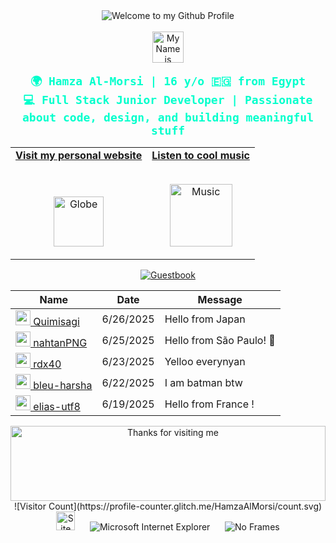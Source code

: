 <!-- "Hero" Header -->
<div align="center">
  <img src="https://github.com/BrunnerLivio/brunnerlivio/blob/master/images/welcome.png?raw=true" style="max-width: 100%;" alt="Welcome to my Github Profile" />
  <br /><br />
  <img height="50" alt="My Name is Hamza Al-Morsi and I build things with passion" src="images/personal_note.svg" />
  <br /><br />
  <strong style="font-family: monospace; font-size: 18px; color: #00FFCC;">
    🌍 Hamza Al-Morsi | 16 y/o 🇪🇬 from Egypt <br />
    💻 Full Stack Junior Developer | Passionate about code, design, and building meaningful stuff
  </strong>
</div>

<!-- Social -->
<table width="100%" align="center">
<tr>
<td align="center">
<a href="https://your-website-link.com">
<strong>Visit my personal website</strong>
<br /><br /><br />
<p>
<img alt="Globe" height="80" src="images/globe.gif">
</a>
</p>
</td>

<td align="center">
<a href="https://www.youtube.com/watch?v=3YxaaGgTQYM&ab_channel=EvanescenceVEVO">
<strong>Listen to cool music</strong>
<br /><br />
<p>
<img height="100" alt="Music" src="images/music.gif"> 
</a>
</p>
</td>
</tr>
</table>

<!-- Guestbook -->
<div align="center">
<a href="https://github.com/HamzaAlMorsi/HamzaAlMorsi/issues/1#issuecomment-new"><img src="images/guestbook.svg" alt="Guestbook"></a> 
</div>

| Name | Date | Message |
|---|---|---|
| <a href="https://github.com/Quimisagi"><img width="24" src="https://avatars.githubusercontent.com/u/26472514?s=24" /> Quimisagi</a> |6/26/2025|Hello from Japan|
| <a href="https://github.com/nahtanPNG"><img width="24" src="https://avatars.githubusercontent.com/u/93049899?s=24" /> nahtanPNG</a> |6/25/2025|Hello from São Paulo! 👋|
| <a href="https://github.com/rdx40"><img width="24" src="https://avatars.githubusercontent.com/u/138113713?s=24" /> rdx40</a> |6/23/2025|Yelloo everynyan|
| <a href="https://github.com/bleu-harsha"><img width="24" src="https://avatars.githubusercontent.com/u/161261326?s=24" /> bleu-harsha</a> |6/22/2025|I am batman btw|
| <a href="https://github.com/elias-utf8"><img width="24" src="https://avatars.githubusercontent.com/u/79870068?s=24" /> elias-utf8</a> |6/19/2025|Hello from France !|

<!-- Footer -->
<div align="center">
  <img height="120" width="100%" src="https://raw.githubusercontent.com/BrunnerLivio/brunnerlivio/master/images/marquee.svg" alt="Thanks for visiting me" />
  <br />
  ![Visitor Count](https://profile-counter.glitch.me/HamzaAlMorsi/count.svg)
  <br />
  <img src="https://raw.githubusercontent.com/BrunnerLivio/brunnerlivio/master/images/notepad.gif" alt="Site created with Notepad" height="30" />
  <span>&nbsp;&nbsp;&nbsp;&nbsp;</span>
  <img src="https://raw.githubusercontent.com/BrunnerLivio/brunnerlivio/master/images/ie_logo.gif" alt="Microsoft Internet Explorer" />
  <span>&nbsp;&nbsp;&nbsp;&nbsp;</span>
  <img src="https://raw.githubusercontent.com/BrunnerLivio/brunnerlivio/master/images/noframes.gif" alt="No Frames" />
</div>
